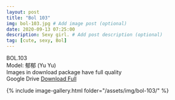 ```yaml
---
layout: post
title: "Bol 103"
img: bol-103.jpg # Add image post (optional)
date: 2020-09-13 07:25:00
description: Sexy girl. # Add post description (optional)
tag: [cute, sexy, Bol]
---
```

BOL.103  
Model: 郁郁 (Yu Yu)                                                       
Images in download package have full quality                    
Google Drive [Download Full](http://gestyy.com/eendHN)

{% include image-gallery.html folder="/assets/img/bol-103/" %}

